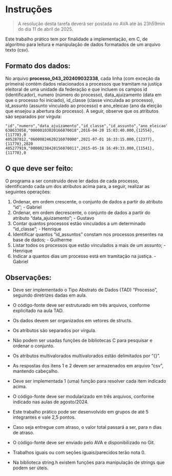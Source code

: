 # Instruções

> A resolução desta tarefa deverá ser postada no AVA até às 23h59min do dia 11 de abril de 2025.

Este trabalho prático tem por finalidade a implementação, em C, de algoritmo para leitura e manipulação de dados formatados de um arquivo texto (csv).

## Formato dos dados:

No arquivo **processo_043_202409032338**, cada linha (com exceção da primeira) contém dados relacionados a processos que tramitam na justiça eleitoral de uma unidade da federação e que incluem os campos id (identificador), numero (número do processo), data_ajuizamento (data em que o processo foi iniciado), id_classe (classe vinculada ao processo), id_assunto (assunto vinculado ao processo) e ano_eleicao (ano da eleição que ensejou a abertura do processo). A seguir, observe que os atributos são separados por vírgula:


```
"id","numero","data_ajuizamento","id_classe","id_assunto","ano_eleicao"
638633058,"00000103020166070018",2016-04-20 15:03:40.000,{12554},{11778},0
405287812,"06000824620216070000",2021-07-01 16:33:15.000,{12377},{11778},2020
405277919,"00000238420156070011",2015-05-18 16:49:33.000,{11541},{11778},0
```

## O que deve ser feito:
O programa a ser construído deve ler dados de cada processo, identificando cada um dos atributos acima para, a seguir, realizar as seguintes operações:

1. Ordenar, em ordem crescente, o conjunto de dados a partir do atributo “id”; - Gabriel
2. Ordenar, em ordem decrescente, o conjunto de dados a partir do atributo “data_ajuizamento”; - Gustavo
3. Contar quantos processos estão vinculados a um determinado “id_classe”; - Henrique
4. Identificar quantos “id_assuntos” constam nos processos presentes na base de dados; - Guilherme
5. Listar todos os processos que estão vinculados a mais de um assunto; - Henrique
6. Indicar a quantos dias um processo está em tramitação na justiça. - Gabriel

## Observações:

- Deve ser implementado o Tipo Abstrato de Dados (TAD) “Processo”, seguindo diretrizes dadas em aula.

- O código-fonte deve ser estruturado em três arquivos, conforme explicitado na aula TAD.

- Os dados devem ser organizados em vetores de structs.

- Os atributos são separados por vírgula.

- Não podem ser usadas funções de bibliotecas C para pesquisar e ordenar o conjunto.

- Os atributos multivalorados multivalorados estão delimitados por “{}”.

- As respostas dos itens 1 e 2 devem ser armazenados em arquivo “csv”, mantendo cabeçalho.

- Deve ser implementada 1 (uma) função para resolver cada item indicado acima.

- O código-fonte deve ser modularizado em três arquivos, conforme indicado nas aulas de agosto/2024.

- Este trabalho prático pode ser desenvolvido em grupos de até 5 integrantes e vale 2,5 pontos.

- Caso seja entregue com atraso, o valor total passará a ser, para n dias de atraso.

- O código-fonte deve ser enviado pelo AVA e disponibilizado no Git.

- Trabalhos iguais ou com seções iguais/parecidos terão nota 0.

- Na biblioteca string.h existem funções para manipulação de strings que podem ser úteis.
